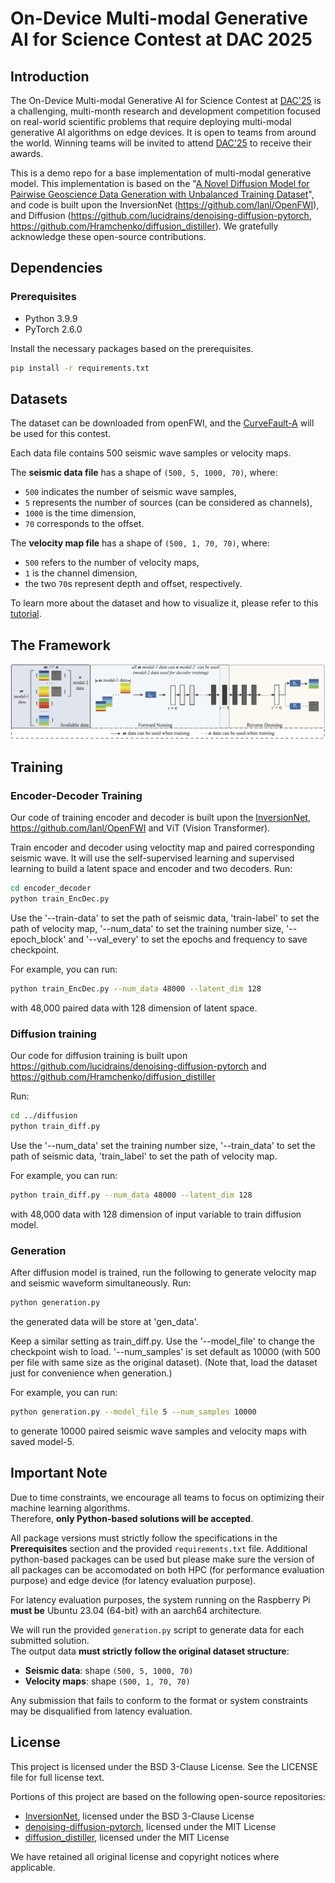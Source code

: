 # On-Device Multi-modal Generative AI for Science Contest at DAC 2025

## Introduction

The On-Device Multi-modal Generative AI for Science Contest at [DAC'25](https://www.dac.com/) is a challenging, 
multi-month research and development competition focused on real-world scientific problems that require deploying multi-modal generative AI algorithms on edge devices. 
It is open to teams from around the world. Winning teams will be invited to attend [DAC'25](https://www.dac.com/) to receive their awards.

This is a demo repo for a base implementation of multi-modal generative model.
This implementation is based on the "[A Novel Diffusion Model for Pairwise Geoscience Data Generation with Unbalanced Training Dataset](https://arxiv.org/abs/2501.00941)",
and code is built upon the InversionNet (https://github.com/lanl/OpenFWI), and Diffusion (https://github.com/lucidrains/denoising-diffusion-pytorch, https://github.com/Hramchenko/diffusion_distiller). We gratefully acknowledge these open-source contributions.




## Dependencies

### Prerequisites
- Python 3.9.9
- PyTorch 2.6.0

Install the necessary packages based on the prerequisites.
```bash
pip install -r requirements.txt
```

## Datasets
The dataset can be downloaded from openFWI, and the [CurveFault-A](https://drive.google.com/drive/folders/1vqUHJ-iRwp3ozL-e4HhKGpdO0e7NQZE1) will be used for this contest.

Each data file contains 500 seismic wave samples or velocity maps.

The **seismic data file** has a shape of `(500, 5, 1000, 70)`, where:  
- `500` indicates the number of seismic wave samples,  
- `5` represents the number of sources (can be considered as channels),  
- `1000` is the time dimension,  
- `70` corresponds to the offset.

The **velocity map file** has a shape of `(500, 1, 70, 70)`, where:  
- `500` refers to the number of velocity maps,  
- `1` is the channel dimension,  
- the two `70`s represent depth and offset, respectively.

To learn more about the dataset and how to visualize it, please refer to this [tutorial](https://colab.research.google.com/drive/17s5JmVs9ABl8MpmFlhWMSslj9_d5Atfx?usp=sharing).


## The Framework
![Framework](./imgs/overview.png)

## Training
### Encoder-Decoder Training
Our code of training encoder and decoder is built upon the [InversionNet](https://github.com/lanl/OpenFWI), https://github.com/lanl/OpenFWI and ViT (Vision Transformer).


Train encoder and decoder using veloctity map and paired corresponding seismic wave. It will use the self-supervised 
learning and supervised learning to build a latent space and encoder and two decoders. 
Run:
```bash
cd encoder_decoder 
python train_EncDec.py
```
Use the '--train-data' to set the path of seismic data, 'train-label' to set the path of velocity map,
'--num_data' to set the training number size, '--epoch_block' and '--val_every' to set the epochs and frequency to save checkpoint.

For example, you can run:
```bash
python train_EncDec.py --num_data 48000 --latent_dim 128
```
with 48,000 paired data with 128 dimension of latent space.

### Diffusion training
Our code for diffusion training is built upon https://github.com/lucidrains/denoising-diffusion-pytorch
and https://github.com/Hramchenko/diffusion_distiller

Run: 
```bash
cd ../diffusion
python train_diff.py
```
Use the '--num_data' set the training number size, '--train_data' to set the path of seismic data, 'train_label' to set the path of velocity map.

For example, you can run:
```bash
python train_diff.py --num_data 48000 --latent_dim 128
```
with 48,000 data with 128 dimension of input variable to train diffusion model.


### Generation
After diffusion model is trained, run the following to generate velocity map and seismic waveform simultaneously. 
Run: 
```bash
python generation.py
```
the generated data will be store at 'gen_data'.

Keep a similar setting as train_diff.py.
Use the '--model_file' to change the checkpoint wish to load. '--num_samples' is set default as 10000 (with 500 per file with same size as the original dataset). (Note that, load the dataset just for convenience when generation.)

For example, you can run:
```bash
python generation.py --model_file 5 --num_samples 10000
```
to generate 10000 paired seismic wave samples and velocity maps with saved model-5. 

## Important Note
Due to time constraints, we encourage all teams to focus on optimizing their machine learning algorithms.  
Therefore, **only Python-based solutions will be accepted**.

All package versions must strictly follow the specifications in the **Prerequisites** section and the provided `requirements.txt` file. Additional python-based packages can be used but please make sure the version of all packages can be accomodated on both HPC (for performance evaluation purpose) and edge device (for latency evaluation purpose).

For latency evaluation purposes, the system running on the Raspberry Pi **must be** Ubuntu 23.04 (64-bit) with an aarch64 architecture.  


We will run the provided `generation.py` script to generate data for each submitted solution.  
The output data **must strictly follow the original dataset structure**:

- **Seismic data**: shape `(500, 5, 1000, 70)`
- **Velocity maps**: shape `(500, 1, 70, 70)`

Any submission that fails to conform to the format or system constraints may be disqualified from latency evaluation.



## License
This project is licensed under the BSD 3-Clause License. See the LICENSE file for full license text.

Portions of this project are based on the following open-source repositories:

- [InversionNet](https://github.com/lanl/OpenFWI), licensed under the BSD 3-Clause License
- [denoising-diffusion-pytorch](https://github.com/lucidrains/denoising-diffusion-pytorch), licensed under the MIT License
- [diffusion_distiller](https://github.com/Hramchenko/diffusion_distiller), licensed under the MIT License

We have retained all original license and copyright 
notices where applicable.